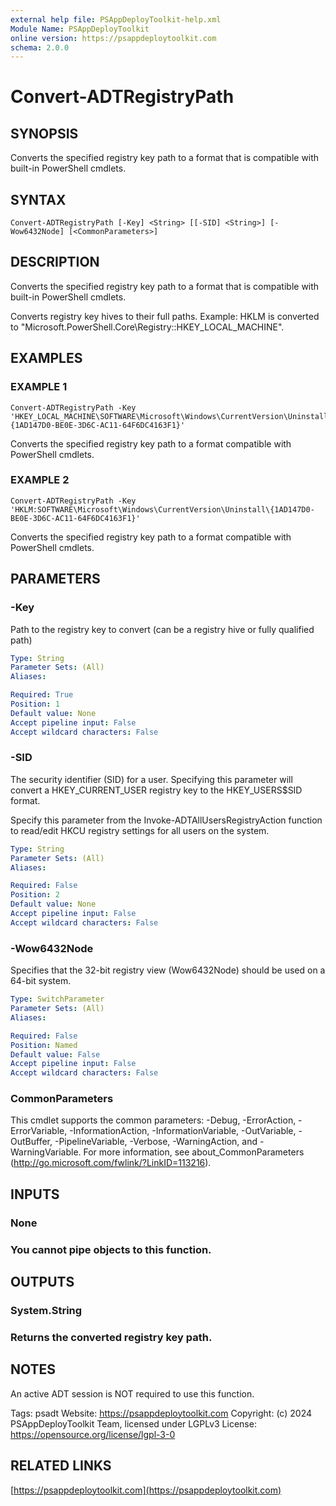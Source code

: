 ```yaml
---
external help file: PSAppDeployToolkit-help.xml
Module Name: PSAppDeployToolkit
online version: https://psappdeploytoolkit.com
schema: 2.0.0
---
```


# Convert-ADTRegistryPath

## SYNOPSIS
Converts the specified registry key path to a format that is compatible with built-in PowerShell cmdlets.

## SYNTAX

```
Convert-ADTRegistryPath [-Key] <String> [[-SID] <String>] [-Wow6432Node] [<CommonParameters>]
```

## DESCRIPTION
Converts the specified registry key path to a format that is compatible with built-in PowerShell cmdlets.

Converts registry key hives to their full paths.
Example: HKLM is converted to "Microsoft.PowerShell.Core\Registry::HKEY_LOCAL_MACHINE".

## EXAMPLES

### EXAMPLE 1
```
Convert-ADTRegistryPath -Key 'HKEY_LOCAL_MACHINE\SOFTWARE\Microsoft\Windows\CurrentVersion\Uninstall\{1AD147D0-BE0E-3D6C-AC11-64F6DC4163F1}'
```

Converts the specified registry key path to a format compatible with PowerShell cmdlets.

### EXAMPLE 2
```
Convert-ADTRegistryPath -Key 'HKLM:SOFTWARE\Microsoft\Windows\CurrentVersion\Uninstall\{1AD147D0-BE0E-3D6C-AC11-64F6DC4163F1}'
```

Converts the specified registry key path to a format compatible with PowerShell cmdlets.

## PARAMETERS

### -Key
Path to the registry key to convert (can be a registry hive or fully qualified path)

```yaml
Type: String
Parameter Sets: (All)
Aliases:

Required: True
Position: 1
Default value: None
Accept pipeline input: False
Accept wildcard characters: False
```

### -SID
The security identifier (SID) for a user.
Specifying this parameter will convert a HKEY_CURRENT_USER registry key to the HKEY_USERS\$SID format.

Specify this parameter from the Invoke-ADTAllUsersRegistryAction function to read/edit HKCU registry settings for all users on the system.

```yaml
Type: String
Parameter Sets: (All)
Aliases:

Required: False
Position: 2
Default value: None
Accept pipeline input: False
Accept wildcard characters: False
```

### -Wow6432Node
Specifies that the 32-bit registry view (Wow6432Node) should be used on a 64-bit system.

```yaml
Type: SwitchParameter
Parameter Sets: (All)
Aliases:

Required: False
Position: Named
Default value: False
Accept pipeline input: False
Accept wildcard characters: False
```

### CommonParameters
This cmdlet supports the common parameters: -Debug, -ErrorAction, -ErrorVariable, -InformationAction, -InformationVariable, -OutVariable, -OutBuffer, -PipelineVariable, -Verbose, -WarningAction, and -WarningVariable.
For more information, see about_CommonParameters (http://go.microsoft.com/fwlink/?LinkID=113216).

## INPUTS

### None
### You cannot pipe objects to this function.
## OUTPUTS

### System.String
### Returns the converted registry key path.
## NOTES
An active ADT session is NOT required to use this function.

Tags: psadt
Website: https://psappdeploytoolkit.com
Copyright: (c) 2024 PSAppDeployToolkit Team, licensed under LGPLv3
License: https://opensource.org/license/lgpl-3-0

## RELATED LINKS

[https://psappdeploytoolkit.com](https://psappdeploytoolkit.com)


